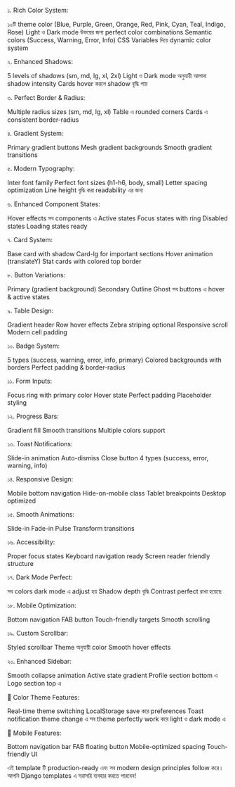 ১. Rich Color System:

১০টি theme color (Blue, Purple, Green, Orange, Red, Pink, Cyan, Teal, Indigo, Rose)
Light ও Dark mode উভয়ের জন্য perfect color combinations
Semantic colors (Success, Warning, Error, Info)
CSS Variables দিয়ে dynamic color system

২. Enhanced Shadows:

5 levels of shadows (sm, md, lg, xl, 2xl)
Light ও Dark mode অনুযায়ী আলাদা shadow intensity
Cards hover করলে shadow বৃদ্ধি পায়

৩. Perfect Border & Radius:

Multiple radius sizes (sm, md, lg, xl)
Table এ rounded corners
Cards এ consistent border-radius

৪. Gradient System:

Primary gradient buttons
Mesh gradient backgrounds
Smooth gradient transitions

৫. Modern Typography:

Inter font family
Perfect font sizes (h1-h6, body, small)
Letter spacing optimization
Line height বৃদ্ধি করা readability এর জন্য

৬. Enhanced Component States:

Hover effects সব components এ
Active states
Focus states with ring
Disabled states
Loading states ready

৭. Card System:

Base card with shadow
Card-lg for important sections
Hover animation (translateY)
Stat cards with colored top border

৮. Button Variations:

Primary (gradient background)
Secondary
Outline
Ghost
সব buttons এ hover & active states

৯. Table Design:

Gradient header
Row hover effects
Zebra striping optional
Responsive scroll
Modern cell padding

১০. Badge System:

5 types (success, warning, error, info, primary)
Colored backgrounds with borders
Perfect padding & border-radius

১১. Form Inputs:

Focus ring with primary color
Hover state
Perfect padding
Placeholder styling

১২. Progress Bars:

Gradient fill
Smooth transitions
Multiple colors support

১৩. Toast Notifications:

Slide-in animation
Auto-dismiss
Close button
4 types (success, error, warning, info)

১৪. Responsive Design:

Mobile bottom navigation
Hide-on-mobile class
Tablet breakpoints
Desktop optimized

১৫. Smooth Animations:

Slide-in
Fade-in
Pulse
Transform transitions

১৬. Accessibility:

Proper focus states
Keyboard navigation ready
Screen reader friendly structure

১৭. Dark Mode Perfect:

সব colors dark mode এ adjust হয়
Shadow depth বৃদ্ধি
Contrast perfect রাখা হয়েছে

১৮. Mobile Optimization:

Bottom navigation
FAB button
Touch-friendly targets
Smooth scrolling

১৯. Custom Scrollbar:

Styled scrollbar
Theme অনুযায়ী color
Smooth hover effects

২০. Enhanced Sidebar:

Smooth collapse animation
Active state gradient
Profile section bottom এ
Logo section top এ

🎨 Color Theme Features:

Real-time theme switching
LocalStorage save করে preferences
Toast notification theme change এ
সব theme perfectly work করে light ও dark mode এ

📱 Mobile Features:

Bottom navigation bar
FAB floating button
Mobile-optimized spacing
Touch-friendly UI

এই template টি production-ready এবং সব modern design principles follow করে। আপনি Django templates এ সরাসরি ব্যবহার করতে পারবেন!
